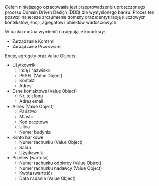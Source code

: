 Celem niniejszego opracowania jest przeprowadzenie uproszczonego procesu Domain Driven Design (DDD) dla wymyślonego banku. Proces ten pozwoli na lepsze zrozumienie domeny oraz identyfikację kluczowych kontekstów, encji, agregatów i obiektów wartościowych.

W banku można wymienić następujące konteksty:

- Zarządzanie Kontami
- Zarządzanie Przelewami

Encje, agregaty oraz Value Objects:

- Użytkownik
  - Imię i nazwisko
  - PESEL (Value Object)
  - Kontakt
  - Adres
- Dane kontaktowe (Value Object)
  - Nr. telefonu
  - Adres email
- Adres (Value Object)
  - Państwo
  - Miasto
  - Kod pocztowy
  - Ulica
  - Numer budynku
- Konto bankowe
  - Numer rachunku (Value Object)
  - Saldo
  - Użytkownik
- Przelew (wartość)
  - Numer rachunku odbiorcy (Value Object)
  - Numer rachunku nadawcy (Value Object)
  - Kwota (wartość)
  - Data nadania (Value Object)
